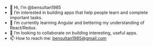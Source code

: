 - 👋 Hi, I’m @bensultan1985
- 👀 I’m interested in building apps that help people learn and complete important tasks.
- 🌱 I’m currently learning Angular and bettering my understanding of React/Redux.
- 💞️ I’m looking to collaborate on building interesting, useful apps.
- 📫 How to reach me: bensultan1985@gmail.com

<!---
bensultan1985/bensultan1985 is a ✨ special ✨ repository because its `README.md` (this file) appears on your GitHub profile.
You can click the Preview link to take a look at your changes.
--->
